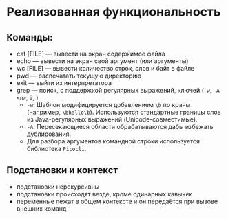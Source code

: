 # Реализованная функциональность

## Команды:
- cat [FILE] — вывести на экран содержимое файла
- echo — вывести на экран свой аргумент (или аргументы)
- wc [FILE] — вывести количество строк, слов и байт в файле
- pwd — распечатать текущую директорию
- exit — выйти из интерпретатора
- grep — поиск, с поддержкой регулярных выражений, ключей (`-w`, `-A <n>`, `i`, )
    - `-w`: Шаблон модифицируется добавлением `\b` по краям (например, `\bhello\b`). Используются стандартные границы слов из Java-регулярных выражений (Unicode-совместимые).
    - `-A`: Пересекающиеся области обрабатываются дабы избежать дублирования.
    - Для разбора аргументов командной строки используется библиотека `Picocli`. 

## Подстановки и контекст
- подстановки нерекурсивны
- подстановки происходят везде, кроме одинарных кавычек
- переменные лежат в общем контексте и он передаётся при вызове внешних команд